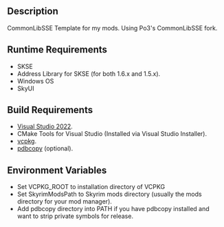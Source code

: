 ## Description
CommonLibSSE Template for my mods. Using Po3's CommonLibSSE fork.

## Runtime Requirements

* SKSE
* Address Library for SKSE (for both 1.6.x and 1.5.x).
* Windows OS
* SkyUI

## Build Requirements

* [Visual Studio 2022](https://visualstudio.microsoft.com/vs/).
* CMake Tools for Visual Studio (Installed via Visual Studio Installer).
* [vcpkg](https://github.com/microsoft/vcpkg).
* [pdbcopy](https://support.microsoft.com/en-au/topic/pdbcopy-tool-1eb343a1-52e1-816c-451c-e569cef6b297) (optional).

## Environment Variables
* Set VCPKG_ROOT to installation directory of VCPKG
* Set SkyrimModsPath to Skyrim mods directory (usually the mods directory for your mod manager).
* Add pdbcopy directory into PATH if you have pdbcopy installed and want to strip private symbols for release.
